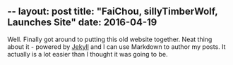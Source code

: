 --
layout: post
title: "FaiChou, sillyTimberWolf, Launches Site"
date: 2016-04-19
---

Well. Finally got around to putting this old website together. Neat thing about it - powered by [Jekyll](http://jekyllrb.com) and I can use Markdown to author my posts. It actually is a lot easier than I thought it was going to be.
